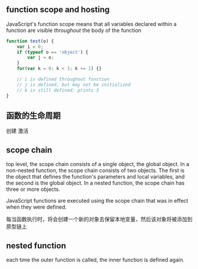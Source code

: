 ## function scope and hosting
JavaScript's function scope means that all variables declared within a function are visible *throughout* the body of the function

```js
function test(o) {
    var i = 0;
    if (typeof o == 'object') {
        var j = o;
    }
    for(var k = 0; k < 3; k += 1) {}

    // i is defined throughout function
    // j is defined, but may not be initialized
    // k is still defined: prints 3
}
```

## 函数的生命周期
创建
激活

## scope chain
top level, the scope chain consists of a single object, the global object.
In a non-nested function, the scope chain consists of two objects. The first is the object that defines the function's parameters and local variables, and the second is the global object.
In a nested function, the scope chain has three or more objects.

JavaScript functions are executed using the scope chain that was in effect when they were defined.

每当函数执行时，将会创建一个新的对象去保留本地变量，然后该对象将被添加到原型链上

## nested function
each time the outer function is called, the inner function is defined again.

